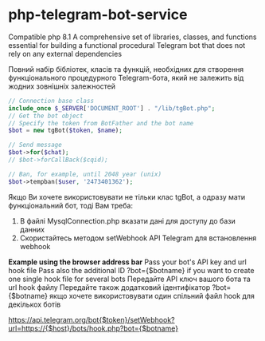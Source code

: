 # php-telegram-bot-service
Compatible php 8.1
A comprehensive set of libraries, classes, and functions essential for building a functional procedural Telegram bot that does not rely on any external dependencies

Повний набір бібліотек, класів та функцій, необхідних для створення функціонального процедурного Telegram-бота, який не залежить від жодних зовнішніх залежностей

```php
// Connection base class
include_once $_SERVER['DOCUMENT_ROOT'] . "/lib/tgBot.php";
// Get the bot object
// Specify the token from BotFather and the bot name
$bot = new tgBot($token, $name);

// Send message
$bot->for($chat);
// $bot->forCallBack($cqid);

// Ban, for example, until 2048 year (unix)
$bot->tempban($user, '2473401362');

```

Якщо Ви хочете використовувати не тільки клас tgBot, а одразу мати функціональний бот, тоді Вам треба:
1. В файлі MysqlConnection.php вказати дані для доступу до бази данних
2. Скористайтесь методом setWebhook API Telegram для встановлення webhook

**Example using the browser address bar**
Pass your bot's API key and url hook file
Pass also the additional ID ?bot={$botname} if you want to create one single hook file for several bots
Передайте API ключ вашого бота та url hook файлу
Передайте також додатковий ідентифікатор ?bot={$botname} якщо хочете використовувати один спільний файл hook для декількох ботів

https://api.telegram.org/bot{$token}/setWebhook?url=https://{$host}/bots/hook.php?bot={$botname}

